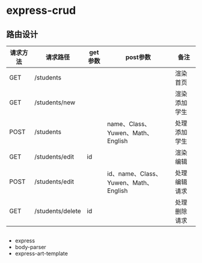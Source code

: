 # express-crud
## 路由设计
|请求方法  |请求路径 |get参数|post参数|备注|
|--------|-------- |-------|--------|----|
|GET     |/students    |       |        |渲染首页|
|GET     |/students/new|   ||渲染添加学生|
|POST    |/students||name、Class、Yuwen、Math、English |处理添加学生
|GET     |/students/edit|id||渲染编辑|
|POST    |/students/edit|    |id、name、Class、Yuwen、Math、English|处理编辑请求
|GET|/students/delete|id||处理删除请求|

## 
- express
- body-parser
- express-art-template
